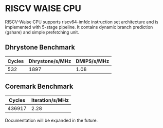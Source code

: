 # RISCV WAISE CPU #

RISCV-Waise CPU supports riscv64-imfdc instruction set architecture and is implemented with 5-stage pipeline. It contains dynamic branch prediction (gshare) and simple prefetching unit.

## Dhrystone Benchmark ##
| Cycles | Dhrystone/s/MHz | DMIPS/s/MHz |
| ------ | --------------- | ----------- |
|    532 |            1897 |        1.08 |

## Coremark Benchmark ##
| Cycles | Iteration/s/MHz |
| ------ | --------------- |
| 436917 |            2.28 |

Documentation will be expanded in the future. 

